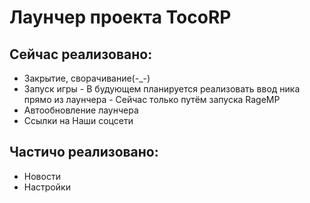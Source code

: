 # Лаунчер проекта TocoRP 

## Сейчас реализовано:
* Закрытие, сворачивание(-_-)
* Запуск игры - В будующем планируется реализовать ввод ника прямо из лаунчера - Сейчас только путём запуска RageMP
* Автообновление лаунчера
* Ссылки на Наши соцсети

## Частичо реализовано:
* Новости
* Настройки
